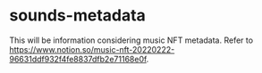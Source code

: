 # sounds-metadata

This will be information considering music NFT metadata. Refer to https://www.notion.so/music-nft-20220222-96631ddf932f4fe8837dfb2e71168e0f.

